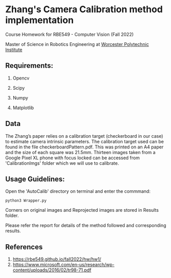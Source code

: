 # Zhang's Camera Calibration method implementation

Course Homework for RBE549 - Computer Vision (Fall 2022)

Master of Science in Robotics Engineering at [Worcester Polytechnic Institute](https://www.wpi.edu/)

## Requirements:

1. Opencv

2. Scipy

3. Numpy

4. Matplotlib

## Data
The Zhang’s paper relies on a calibration target (checkerboard in our case) to estimate camera intrinsic parameters. The calibration target used can be found in the file checkerboardPattern.pdf. This was printed on an A4 paper and the size of each square was 21.5mm. Thirteen images taken from a Google Pixel XL phone with focus locked can be accessed from 'CalibrationImgs' folder which we will use to calibrate.

## Usage Guidelines:

Open the 'AutoCalib' directory on terminal and enter the commmand:

```
python3 Wrapper.py
```

Corners on original images and Reprojected images are stored in Results folder.

Please refer the report for details of the method followed and corresponding results.

## References

1. https://rbe549.github.io/fall2022/hw/hw1/
2. https://www.microsoft.com/en-us/research/wp-content/uploads/2016/02/tr98-71.pdf